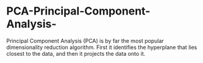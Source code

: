 # PCA-Principal-Component-Analysis-
Principal Component Analysis (PCA) is by far the most popular dimensionality reduction algorithm. First it identifies the hyperplane that lies closest to the data, and then it projects the data onto it.
